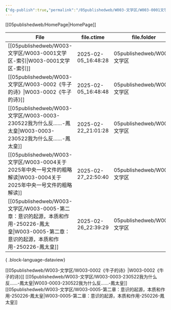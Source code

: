 ```yaml
---
{"dg-publish":true,"permalink":"/05publishedweb/W003-文学区/W003-0001文学区-索引/","noteIcon":"","created":"2025-02-05T16:48:28.127+08:00","updated":"2025-02-27T22:51:25.446+08:00"}
---
```





[[05publishedweb/HomePage\|HomePage]]

| File                                                                                                      | file.ctime          | file.folder             |
| --------------------------------------------------------------------------------------------------------- | ------------------- | ----------------------- |
| [[05publishedweb/W003-文学区/W003-0001文学区-索引\|W003-0001文学区-索引]]                                           | 2025-02-05_16:48:28 | 05publishedweb/W003-文学区 |
| [[05publishedweb/W003-文学区/W003-0002《牛子的诗》\|W003-0002《牛子的诗》]]                                           | 2025-02-05_16:48:48 | 05publishedweb/W003-文学区 |
| [[05publishedweb/W003-文学区/W003-0003-230522我为什么反……-鳳太皇\|W003-0003-230522我为什么反……-鳳太皇]]                   | 2025-02-22_21:01:28 | 05publishedweb/W003-文学区 |
| [[05publishedweb/W003-文学区/W003-0004关于2025年中央一号文件的粗略解读\|W003-0004关于2025年中央一号文件的粗略解读]]                   | 2025-02-27_22:50:40 | 05publishedweb/W003-文学区 |
| [[05publishedweb/W003-文学区/W003-0005-第二章：意识的起源，本质和作用-250226-鳳太皇\|W003-0005-第二章：意识的起源，本质和作用-250226-鳳太皇]] | 2025-02-26_22:39:29 | 05publishedweb/W003-文学区 |

{ .block-language-dataview}



[[05publishedweb/W003-文学区/W003-0002《牛子的诗》\|W003-0002《牛子的诗》]]
[[05publishedweb/W003-文学区/W003-0003-230522我为什么反……-鳳太皇\|W003-0003-230522我为什么反……-鳳太皇]]
[[05publishedweb/W003-文学区/W003-0005-第二章：意识的起源，本质和作用-250226-鳳太皇\|W003-0005-第二章：意识的起源，本质和作用-250226-鳳太皇]]

